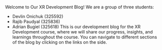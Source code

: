 Welcome to Our XR Development Blog!
We are a group of three students:
- Devlin Onichuk (325592)
- Rajib Paudyal (325836)
- Adrian Bugiel (325618)
This is our development blog for the XR Development course, where we will share our progress, insights, and learnings throughout the course. You can navigate to different sections of the blog by clicking on the links on the side.